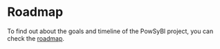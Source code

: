 # Roadmap

To find out about the goals and timeline of the PowSyBl project, you can check the [roadmap](https://www.powsybl.org/pages/overview/roadmap.html).